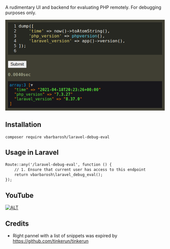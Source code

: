 A rudimentary UI and backend for evaluating PHP remotely.
For debugging purposes only.

![cover](cover.png)

## Installation

    composer require vbarbarosh/laravel-debug-eval

## Usage in Laravel

    Route::any('/laravel-debug-eval', function () {
        // 1. Ensure that current user has access to this endpoint
        return vbarbarosh\laravel_debug_eval();
    });

## YouTube

[![ALT](https://img.youtube.com/vi/gSofz-bkuCs/0.jpg)]([https://www.youtube.com/watch?v=YOUTUBE_VIDEO_ID_HERE](https://www.youtube.com/watch?v=gSofz-bkuCs))

## Credits

* Right pannel with a list of snippets was expired by https://github.com/tinkerun/tinkerun
